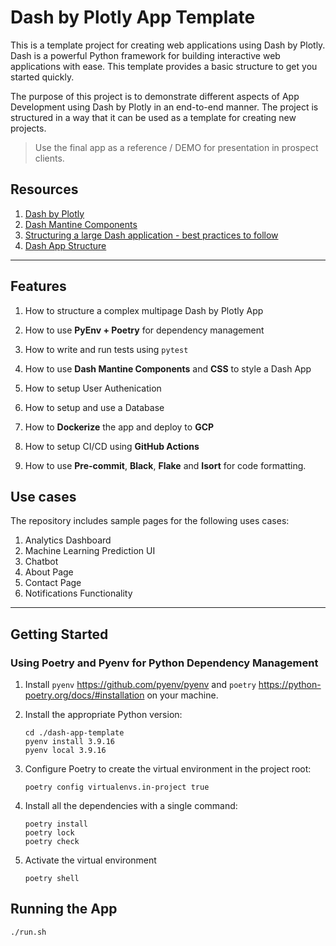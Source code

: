 # Dash by Plotly App Template

This is a template project for creating web applications using Dash by Plotly. Dash is a powerful Python framework for building interactive web applications with ease. This template provides a basic structure to get you started quickly.

The purpose of this project is to demonstrate different aspects of App Development using Dash by Plotly in an end-to-end manner. The project is structured in a way that it can be used as a template for creating new projects.

> Use the final app as a reference / DEMO for presentation in prospect clients.

## Resources

1. [Dash by Plotly](https://dash.plotly.com/)
2. [Dash Mantine Components](https://www.dash-mantine-components.com/)
3. [Structuring a large Dash application - best practices to follow](https://community.plotly.com/t/structuring-a-large-dash-application-best-practices-to-follow/62739)
4. [Dash App Structure](https://github.com/bradley-erickson/dash-app-structure)

---

## Features

1. How to structure a complex multipage Dash by Plotly App

2. How to use **PyEnv + Poetry** for dependency management

3. How to write and run tests using `pytest`

4. How to use **Dash Mantine Components** and **CSS** to style a Dash App

5. How to setup User Authenication

6. How to setup and use a Database

7. How to **Dockerize** the app and deploy to **GCP**

8. How to setup CI/CD using **GitHub Actions**

9. How to use **Pre-commit**, **Black**, **Flake** and **Isort** for code formatting.

## Use cases

The repository includes sample pages for the following uses cases:

1. Analytics Dashboard
2. Machine Learning Prediction UI
3. Chatbot
4. About Page
5. Contact Page
6. Notifications Functionality

---

## Getting Started

### Using Poetry and Pyenv for Python Dependency Management

1. Install `pyenv` <https://github.com/pyenv/pyenv> and `poetry` <https://python-poetry.org/docs/#installation> on your machine.

2. Install the appropriate Python version:

    ```{bash}
    cd ./dash-app-template
    pyenv install 3.9.16
    pyenv local 3.9.16
    ```

3. Configure Poetry to create the virtual environment in the project root:

    ```{bash}
    poetry config virtualenvs.in-project true
    ```

4. Install all the dependencies with a single command:

    ```{bash}
    poetry install
    poetry lock
    poetry check
    ```

5. Activate the virtual environment

    ```{bash}
    poetry shell
    ```

## Running the App

```{bash}
./run.sh
```
